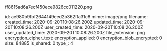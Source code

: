 ff8615ad6a7ecf450ece9826cc011220.png

id: ae980b9fbf2644149eed2b362ffa31c8
mime: image/png
filename: 
created_time: 2020-09-20T10:08:26.200Z
updated_time: 2020-09-20T10:08:26.200Z
user_created_time: 2020-09-20T10:08:26.200Z
user_updated_time: 2020-09-20T10:08:26.200Z
file_extension: png
encryption_cipher_text: 
encryption_applied: 0
encryption_blob_encrypted: 0
size: 84885
is_shared: 0
type_: 4